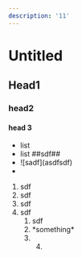 ```yaml
---
description: '11'
---
```


# Untitled

## Head1

### head2

#### head 3

* list
* list  \#\#sdf\#\#
* !\[sadf\]\(asdfsdf\)
* 
1. sdf
2. sdf
3. sdf
4. sdf
   1. sdf
   2.  \*something\*
   3. 4. 

